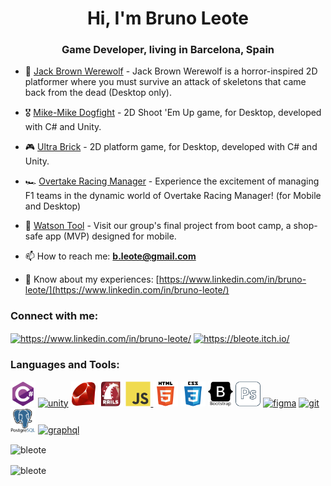 <h1 align="center">Hi, I'm Bruno Leote</h1>
<h3 align="center">Game Developer, living in Barcelona, Spain</h3>

* 🐺 <a href="https://bleote.itch.io/jack-brown-werewolf" target="_blank">Jack Brown Werewolf</a> - Jack Brown Werewolf is a horror-inspired 2D platformer where you must survive an attack of skeletons that came back from the dead (Desktop only).

* 🎖️ <a href="https://bleote.itch.io/mike-mike-dogfight" target="_blank">Mike-Mike Dogfight</a> - 2D Shoot 'Em Up game, for Desktop, developed with C# and Unity.

* 🎮 <a href="https://bleote.itch.io/ultra-brick" target="_blank">Ultra Brick</a> - 2D platform game, for Desktop, developed with C# and Unity.

* 🏎️ <a href="https://overtake.osc-fr1.scalingo.io" target="_blank">Overtake Racing Manager</a> - Experience the excitement of managing F1 teams in the dynamic world of Overtake Racing Manager! (for Mobile and Desktop)

* 📱 <a href="https://www.watsontool.me/" target="_blank">Watson Tool</a> - Visit our group's final project from boot camp, a shop-safe app (MVP) designed for mobile.

* 📫 How to reach me: **b.leote@gmail.com**

* 📄 Know about my experiences: [https://www.linkedin.com/in/bruno-leote/](https://www.linkedin.com/in/bruno-leote/)

<h3 align="left">Connect with me:</h3>
<p align="left">
<a href="https://linkedin.com/in/https://www.linkedin.com/in/bruno-leote/" target="blank"><img align="center" src="https://raw.githubusercontent.com/rahuldkjain/github-profile-readme-generator/master/src/images/icons/Social/linked-in-alt.svg" alt="https://www.linkedin.com/in/bruno-leote/" height="30" width="40" /></a>
<a href="https://bleote.itch.io/" target="blank"><img align="center" src="https://avatars.githubusercontent.com/u/14803619?s=200&v=4" alt="https://bleote.itch.io/" height="30" width="30" /></a>
</p>

<h3 align="left">Languages and Tools:</h3>
<p align="left">
<a href="https://learn.microsoft.com/en-us/dotnet/csharp/" target="_blank" rel="noreferrer"> <img src="https://raw.githubusercontent.com/devicons/devicon/master/icons/csharp/csharp-original.svg" alt="csharp" width="40" height="40"/></a>
<a href="https://unity.com/" target="_blank" rel="noreferrer"> <img src="https://avatars.githubusercontent.com/u/426196?s=200&v=4" alt="unity" width="40" height="40"/></a>
<a href="https://www.ruby-lang.org/en/" target="_blank" rel="noreferrer"> <img src="https://raw.githubusercontent.com/devicons/devicon/master/icons/ruby/ruby-original.svg" alt="ruby" width="40" height="40"/></a> 
<a href="https://rubyonrails.org" target="_blank" rel="noreferrer"> <img src="https://raw.githubusercontent.com/devicons/devicon/master/icons/rails/rails-original-wordmark.svg" alt="rails" width="40" height="40"/></a> 
<a href="https://developer.mozilla.org/en-US/docs/Web/JavaScript" target="_blank" rel="noreferrer"> <img src="https://raw.githubusercontent.com/devicons/devicon/master/icons/javascript/javascript-original.svg" alt="javascript" width="40" height="40"/> </a>
<a href="https://www.w3.org/html/" target="_blank" rel="noreferrer"> <img src="https://raw.githubusercontent.com/devicons/devicon/master/icons/html5/html5-original-wordmark.svg" alt="html5" width="40" height="40"/></a>
<a href="https://www.w3schools.com/css/" target="_blank" rel="noreferrer"> <img src="https://raw.githubusercontent.com/devicons/devicon/master/icons/css3/css3-original-wordmark.svg" alt="css3" width="40" height="40"/></a>
<a href="https://getbootstrap.com" target="_blank" rel="noreferrer"> <img src="https://raw.githubusercontent.com/devicons/devicon/master/icons/bootstrap/bootstrap-plain-wordmark.svg" alt="bootstrap" width="40" height="40"/></a> 
<a href="https://www.photoshop.com/en" target="_blank" rel="noreferrer"> <img src="https://raw.githubusercontent.com/devicons/devicon/master/icons/photoshop/photoshop-line.svg" alt="photoshop" width="40" height="40"/></a>
<a href="https://www.figma.com/" target="_blank" rel="noreferrer"> <img src="https://www.vectorlogo.zone/logos/figma/figma-icon.svg" alt="figma" width="40" height="40"/></a> 
<a href="https://git-scm.com/" target="_blank" rel="noreferrer"> <img src="https://www.vectorlogo.zone/logos/git-scm/git-scm-icon.svg" alt="git" width="40" height="40"/></a>  
<a href="https://www.postgresql.org" target="_blank" rel="noreferrer"> <img src="https://raw.githubusercontent.com/devicons/devicon/master/icons/postgresql/postgresql-original-wordmark.svg" alt="postgresql" width="40" height="40"/></a>
<a href="https://graphql.org" target="_blank" rel="noreferrer"> <img src="https://www.vectorlogo.zone/logos/graphql/graphql-icon.svg" alt="graphql" width="40" height="40"/></a>  

</p>

<p><img align="center" src="https://github-readme-stats.vercel.app/api/top-langs?username=bleote&show_icons=true&locale=en&layout=compact" alt="bleote" /></p>

<p><img align="center" src="https://github-readme-streak-stats.herokuapp.com/?user=bleote&" alt="bleote" /></p>
